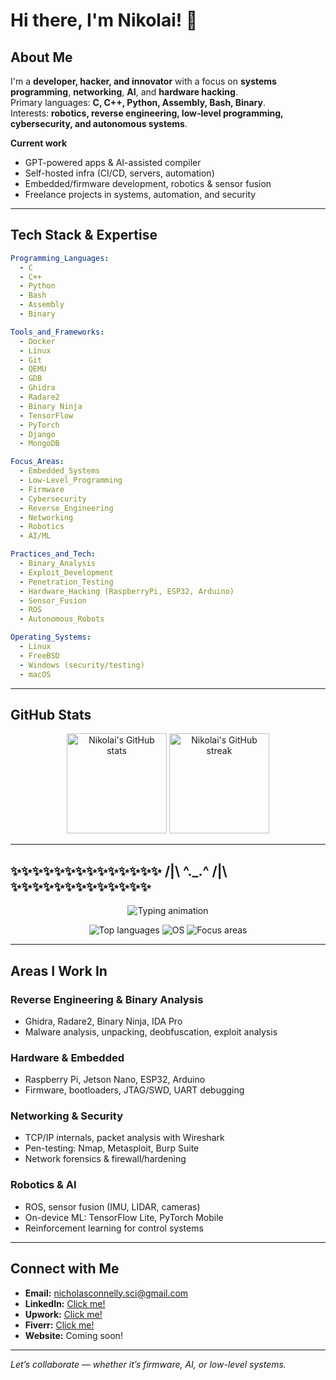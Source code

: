 # Hi there, I'm Nikolai! 👋

## About Me
I'm a **developer, hacker, and innovator** with a focus on **systems programming**, **networking**, **AI**, and **hardware hacking**.  
Primary languages: **C, C++, Python, Assembly, Bash, Binary**.  
Interests: **robotics, reverse engineering, low-level programming, cybersecurity, and autonomous systems**.

**Current work**
- GPT-powered apps & AI-assisted compiler
- Self-hosted infra (CI/CD, servers, automation)
- Embedded/firmware development, robotics & sensor fusion
- Freelance projects in systems, automation, and security

---

## Tech Stack & Expertise

```yaml
Programming_Languages:
  - C
  - C++
  - Python
  - Bash
  - Assembly
  - Binary

Tools_and_Frameworks:
  - Docker
  - Linux
  - Git
  - QEMU
  - GDB
  - Ghidra
  - Radare2
  - Binary Ninja
  - TensorFlow
  - PyTorch
  - Django
  - MongoDB

Focus_Areas:
  - Embedded_Systems
  - Low-Level_Programming
  - Firmware
  - Cybersecurity
  - Reverse_Engineering
  - Networking
  - Robotics
  - AI/ML

Practices_and_Tech:
  - Binary_Analysis
  - Exploit_Development
  - Penetration_Testing
  - Hardware_Hacking (RaspberryPi, ESP32, Arduino)
  - Sensor_Fusion
  - ROS
  - Autonomous_Robots

Operating_Systems:
  - Linux
  - FreeBSD
  - Windows (security/testing)
  - macOS
```

---

## GitHub Stats
<div align="center">
  <!-- Main stats -->
  <img height="160em" src="https://github-readme-stats.vercel.app/api?username=NCSci-Tech&show_icons=true&theme=radical" alt="Nikolai's GitHub stats" />
  <!-- Streak -->
  <img height="160em" src="https://github-readme-streak-stats.herokuapp.com/?user=NCSci-Tech&theme=radical" alt="Nikolai's GitHub streak" />
</div>

---

## ✨✨✨✨✨✨✨✨✨✨✨✨✨✨ /|\ ^._.^ /|\ ✨✨✨✨✨✨✨✨✨✨✨✨✨

<!-- Typing Animation (works on GitHub) -->
<p align="center">
  <img src="https://readme-typing-svg.herokuapp.com?font=Fira+Code&size=22&duration=3000&pause=500&color=F75C7E&width=800&lines=Systems+and+Networking+Developer;Building+AI+and+LLM/ML+Solutions;Reverse+Engineering+%26+Hardware+Hacking;Embedded+Systems+%26+Robotics" alt="Typing animation" />
</p>

<!-- Extra badges (static images from shields.io) -->
<p align="center">
  <img src="https://img.shields.io/badge/Top%20Langs-C%2C%20C++%2C%20Python-red?logo=github" alt="Top languages" />
  <img src="https://img.shields.io/badge/OS-Linux%20%7C%20BSD%20%7C%20Win-black" alt="OS" />
  <img src="https://img.shields.io/badge/Focus-Embedded%20%7C%20AI%20%7C%20Security-blue" alt="Focus areas" />
</p>

---

## Areas I Work In

### Reverse Engineering & Binary Analysis
- Ghidra, Radare2, Binary Ninja, IDA Pro  
- Malware analysis, unpacking, deobfuscation, exploit analysis

### Hardware & Embedded
- Raspberry Pi, Jetson Nano, ESP32, Arduino
- Firmware, bootloaders, JTAG/SWD, UART debugging

### Networking & Security
- TCP/IP internals, packet analysis with Wireshark
- Pen-testing: Nmap, Metasploit, Burp Suite
- Network forensics & firewall/hardening

### Robotics & AI
- ROS, sensor fusion (IMU, LIDAR, cameras)
- On-device ML: TensorFlow Lite, PyTorch Mobile
- Reinforcement learning for control systems

---

## Connect with Me
- **Email:** [nicholasconnelly.sci@gmail.com](mailto:nicholasconnelly.sci@gmail.com)
- **LinkedIn:** [Click me!](https://www.linkedin.com/in/nicholas-c-284342165/)
- **Upwork:** [Click me!](https://www.upwork.com/freelancers/~0135a9c27ab0dc78a8)
- **Fiverr:** [Click me!](https://www.fiverr.com/nick_connelly)
- **Website:** Coming soon!

---

*Let’s collaborate — whether it’s firmware, AI, or low-level systems.*

